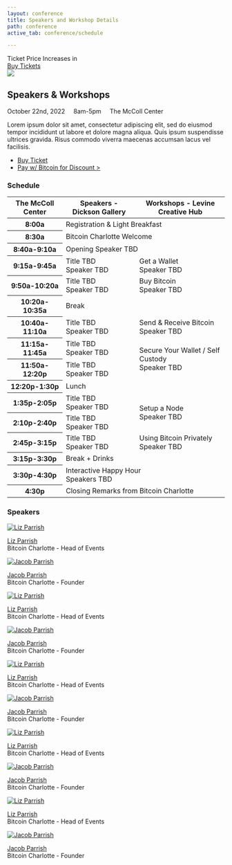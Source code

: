 ```yaml
---
layout: conference
title: Speakers and Workshop Details
path: conference
active_tab: conference/schedule

---
```


<div class="highlight-section5">
	<div class="ticket-price-increase">
	    <span id="ticket-price-increase-hdr">Ticket Price Increases in</span>
	    <div id="countdown-ticker"></div>
		<a href="/conference/tickets" class="orange-pill-btn">Buy Tickets</a>
	</div>
</div>

<article>
	<img src="/assets/img/pic1.jpg" />
	<h2>Speakers & Workshops</h2>
	<div class="white-divider"><div></div></div>
	<div class="details"><div>
		October 22nd, 2022 &nbsp;&nbsp;&nbsp; 8am-5pm &nbsp;&nbsp;&nbsp; The McColl Center
	</div></div>
	<p>Lorem ipsum dolor sit amet, consectetur adipiscing elit, sed do eiusmod tempor incididunt ut labore et dolore magna aliqua. Quis ipsum suspendisse ultrices gravida. Risus commodo viverra maecenas accumsan lacus vel facilisis. </p>
	<ul class="buy-links">
		<li><a href="/conference/tickets" class="orange-pill-btn">Buy Ticket</a></li>
		<li><a href="#" class="buy-link">Pay w/ Bitcoin for Discount ></a></li>
	</ul>
</article>

<div class="highlight-section4">
<h3>Schedule</h3>
<div class="white-divider-mid"></div>
<div class="table-responsive">
	<table class="table align-middle table-bordered table-dark table-hover">
	  	<thead>
		    <tr>
	          	<th scope="col">The McColl Center</th>
	          	<th scope="col">Speakers - Dickson Gallery</th>
	          	<th scope="col">Workshops - Levine Creative Hub</th>
	        </tr>
	  	</thead>
	  	<tbody class="align-middle">
		    <tr>
	          	<th scope="row">8:00a</th>
	          	<td colspan="2">Registration & Light Breakfast</td>
	        </tr>
		    <tr>
	          	<th scope="row">8:30a</th>
	          	<td colspan="2">Bitcoin Charlotte Welcome</td>
	        </tr>
		    <tr>
		      	<th scope="row">8:40a-9:10a</th>
		      	<td colspan="2">Opening Speaker TBD</td>
		    </tr>
		    <tr>
		      	<th scope="row">9:15a-9:45a</th>
		      	<td>Title TBD<br><span>Speaker TBD</span></td>
		      	<td>Get a Wallet<br><span>Speaker TBD</span></td>
		    </tr>
		    <tr>
		      	<th scope="row">9:50a-10:20a</th>
		      	<td>Title TBD<br><span>Speaker TBD</span></td>
		      	<td>Buy Bitcoin<br><span>Speaker TBD</span></td>
		    </tr>
		    <tr>
		      	<th scope="row">10:20a-10:35a</th>
		      	<td colspan="2">Break</td>
		    </tr>
		    <tr>
		      	<th scope="row">10:40a-11:10a</th>
		      	<td>Title TBD<br><span>Speaker TBD</span></td>
		      	<td>Send & Receive Bitcoin<br><span>Speaker TBD</span></td>
		    </tr>
		    <tr>
		      	<th scope="row">11:15a-11:45a</th>
		      	<td>Title TBD<br><span>Speaker TBD</span></td>
		      	<td rowspan="2">Secure Your Wallet / Self Custody<br><span>Speaker TBD</span></td>
		    </tr>
		    <tr>
		      	<th scope="row">11:50a-12:20p</th>
		      	<td>Title TBD<br><span>Speaker TBD</span></td>
		      	<!-- <td></td> -->
		    </tr>
		    <tr>
		      	<th scope="row">12:20p-1:30p</th>
		      	<td colspan="2">Lunch</td>
		    </tr>
		    <tr>
		      	<th scope="row">1:35p-2:05p</th>
		      	<td>Title TBD<br><span>Speaker TBD</span></td>
		      	<td rowspan="2">Setup a Node<br><span>Speaker TBD</span></td>
		    </tr>
		    <tr>
		      	<th scope="row">2:10p-2:40p</th>
		      	<td>Title TBD<br><span>Speaker TBD</span></td>
		      	<!-- <td></td> -->
		    </tr>
		    <tr>
		      	<th scope="row">2:45p-3:15p</th>
		      	<td>Title TBD<br><span>Speaker TBD</span></td>
		      	<td class="border-top-0">Using Bitcoin Privately<br><span>Speaker TBD</span></td>
		    </tr>
		    <tr>
		      	<th scope="row">3:15p-3:30p</th>
		      	<td colspan="2">Break + Drinks</td>
		    </tr>
		    <tr>
		      	<th scope="row">3:30p-4:30p</th>
		      	<td colspan="2">Interactive Happy Hour<br><span>Speakers TBD</span></td>
		    </tr>
		    <tr>
		      	<th scope="row">4:30p</th>
		      	<td colspan="2">Closing Remarks from Bitcoin Charlotte</td>
		    </tr>
	  	</tbody>
	</table>
</div>
</div>

<div class="highlight-section4">
<h3>Speakers</h3>
<div class="white-divider-mid"></div>

<div class="container speakers">
	<div class="row row-cols-1 row-cols-sm-2 row-cols-md-3 g-3">
	    <div class="col">
	        <a href="/conference/speaker/Liz-Parrish"><img src="/assets/img//speakers/Liz-Parrish.jpg" alt="Liz Parrish" title="Liz Parrish"/></a>
	        <p class="pic-caption">
	            <span><a href="/conference/speaker/Liz-Parrish">Liz Parrish</a></span><br>
	            <span>Bitcoin Charlotte - Head of Events</a><br>
	        </p>
	    </div>
	    <div class="col">
	        <a href="/conference/speaker/Jacob-Parrish"><img src="/assets/img//speakers/Jacob-Parrish.jpg" alt="Jacob Parrish" title="Jacob Parrish"/></a>
	        <p class="pic-caption">
	            <span><a href="/conference/speaker/Jacob-Parrish">Jacob Parrish</a></span><br>
	            <span>Bitcoin Charlotte - Founder</a><br>
	        </p>
	    </div>
	    <div class="col">
	        <a href="/conference/speaker/Liz-Parrish"><img src="/assets/img//speakers/Liz-Parrish.jpg" alt="Liz Parrish" title="Liz Parrish"/></a>
	        <p class="pic-caption">
	            <span><a href="/conference/speaker/Liz-Parrish">Liz Parrish</a></span><br>
	            <span>Bitcoin Charlotte - Head of Events</a><br>
	        </p>
	    </div>
	    <div class="col">
	        <a href="/conference/speaker/Jacob-Parrish"><img src="/assets/img//speakers/Jacob-Parrish.jpg" alt="Jacob Parrish" title="Jacob Parrish"/></a>
	        <p class="pic-caption">
	            <span><a href="/conference/speaker/Jacob-Parrish">Jacob Parrish</a></span><br>
	            <span>Bitcoin Charlotte - Founder</a><br>
	        </p>
	    </div>
	    <div class="col">
	        <a href="/conference/speaker/Liz-Parrish"><img src="/assets/img//speakers/Liz-Parrish.jpg" alt="Liz Parrish" title="Liz Parrish"/></a>
	        <p class="pic-caption">
	            <span><a href="/conference/speaker/Liz-Parrish">Liz Parrish</a></span><br>
	            <span>Bitcoin Charlotte - Head of Events</a><br>
	        </p>
	    </div>
	    <div class="col">
	        <a href="/conference/speaker/Jacob-Parrish"><img src="/assets/img//speakers/Jacob-Parrish.jpg" alt="Jacob Parrish" title="Jacob Parrish"/></a>
	        <p class="pic-caption">
	            <span><a href="/conference/speaker/Jacob-Parrish">Jacob Parrish</a></span><br>
	            <span>Bitcoin Charlotte - Founder</a><br>
	        </p>
	    </div>
	    <div class="col">
	        <a href="/conference/speaker/Liz-Parrish"><img src="/assets/img//speakers/Liz-Parrish.jpg" alt="Liz Parrish" title="Liz Parrish"/></a>
	        <p class="pic-caption">
	            <span><a href="/conference/speaker/Liz-Parrish">Liz Parrish</a></span><br>
	            <span>Bitcoin Charlotte - Head of Events</a><br>
	        </p>
	    </div>
	    <div class="col">
	        <a href="/conference/speaker/Jacob-Parrish"><img src="/assets/img//speakers/Jacob-Parrish.jpg" alt="Jacob Parrish" title="Jacob Parrish"/></a>
	        <p class="pic-caption">
	            <span><a href="/conference/speaker/Jacob-Parrish">Jacob Parrish</a></span><br>
	            <span>Bitcoin Charlotte - Founder</a><br>
	        </p>
	    </div>
	    <div class="col">
	        <a href="/conference/speaker/Liz-Parrish"><img src="/assets/img//speakers/Liz-Parrish.jpg" alt="Liz Parrish" title="Liz Parrish"/></a>
	        <p class="pic-caption">
	            <span><a href="/conference/speaker/Liz-Parrish">Liz Parrish</a></span><br>
	            <span>Bitcoin Charlotte - Head of Events</a><br>
	        </p>
	    </div>
	    <div class="col">
	        <a href="/conference/speaker/Jacob-Parrish"><img src="/assets/img//speakers/Jacob-Parrish.jpg" alt="Jacob Parrish" title="Jacob Parrish"/></a>
	        <p class="pic-caption">
	            <span><a href="/conference/speaker/Jacob-Parrish">Jacob Parrish</a></span><br>
	            <span>Bitcoin Charlotte - Founder</a><br>
	        </p>
	    </div>
	</div>
</div>
</div>